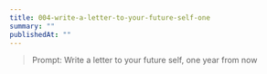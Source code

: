 ```yaml
---
title: 004-write-a-letter-to-your-future-self-one
summary: ""
publishedAt: ""
---
```


> Prompt: Write a letter to your future self, one year from now

